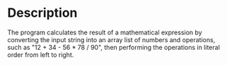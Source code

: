 # Description

The program calculates the result of a mathematical expression by
converting the input string into an array list of numbers and operations, 
such as "12 + 34 - 56 * 78 / 90", then performing the operations in
literal order from left to right.
